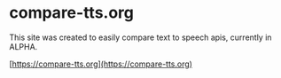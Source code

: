 # compare-tts.org

This site was created to easily compare text to speech apis, currently in ALPHA.

[https://compare-tts.org](https://compare-tts.org)
